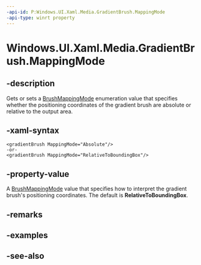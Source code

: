 ```yaml
---
-api-id: P:Windows.UI.Xaml.Media.GradientBrush.MappingMode
-api-type: winrt property
---
```


<!-- Property syntax
public Windows.UI.Xaml.Media.BrushMappingMode MappingMode { get;  set; }
-->

# Windows.UI.Xaml.Media.GradientBrush.MappingMode

## -description
Gets or sets a [BrushMappingMode](brushmappingmode.md) enumeration value that specifies whether the positioning coordinates of the gradient brush are absolute or relative to the output area.



## -xaml-syntax
```xaml
<gradientBrush MappingMode="Absolute"/>
-or-
<gradientBrush MappingMode="RelativeToBoundingBox"/>
```


## -property-value
A [BrushMappingMode](brushmappingmode.md) value that specifies how to interpret the gradient brush's positioning coordinates. The default is **RelativeToBoundingBox**.

## -remarks

## -examples

## -see-also
